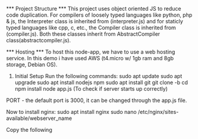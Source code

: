 *** Project Structure ***
This project uses object oriented JS to reduce code duplication. For compilers of loosely typed languages like python, php & js,
the Interpreter class is inherited from (interpreter.js) and for staticly typed languages like cpp, c, etc., the Compiler class is 
inherited from (compiler.js). Both these classes inherit from AbstractCompiler class(abstractcompiler.js).

*** Hosting ***
To host this node-app, we have to use a web hosting service. In this demo i have used AWS (t4.micro w/ 1gb ram and 8gb storage, Debian OS).

1. Initial Setup
Run the following commands:
    sudo apt update
    sudo apt upgrade
    sudo apt install nodejs npm
    sudo apt install git
    git clone -b <branch-name> <repository-url>
    cd <project-folder>
    npm install
    node app.js (To check if server starts up correctly)

PORT - the default port is 3000, it can be changed through the app.js file.

Now to install nginx:
    sudo apt install nginx
    sudo nano /etc/nginx/sites-available/webserver_name

Copy the following 
